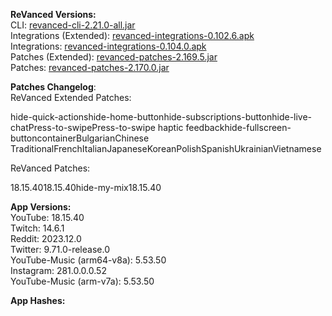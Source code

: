 **ReVanced Versions:**  
CLI: [revanced-cli-2.21.0-all.jar](https://github.com/j-hc/revanced-cli/releases/tag/v2.21.0)  
Integrations (Extended): [revanced-integrations-0.102.6.apk](https://github.com/inotia00/revanced-integrations/releases/tag/v0.102.6)  
Integrations: [revanced-integrations-0.104.0.apk](https://github.com/revanced/revanced-integrations/releases/tag/v0.104.0)  
Patches (Extended): [revanced-patches-2.169.5.jar](https://github.com/inotia00/revanced-patches/releases/tag/v2.169.5)  
Patches: [revanced-patches-2.170.0.jar](https://github.com/revanced/revanced-patches/releases/tag/v2.170.0)  

**Patches Changelog**:   
ReVanced Extended Patches:  

hide-quick-actionshide-home-buttonhide-subscriptions-buttonhide-live-chatPress-to-swipePress-to-swipe haptic feedbackhide-fullscreen-buttoncontainerBulgarianChinese TraditionalFrenchItalianJapaneseKoreanPolishSpanishUkrainianVietnamese
  
ReVanced Patches:   

18.15.4018.15.40hide-my-mix18.15.40
  
**App Versions:**  
YouTube: 18.15.40  
Twitch: 14.6.1  
Reddit: 2023.12.0  
Twitter: 9.71.0-release.0  
YouTube-Music (arm64-v8a): 5.53.50  
Instagram: 281.0.0.0.52  
YouTube-Music (arm-v7a): 5.53.50  

**App Hashes:**  
  
